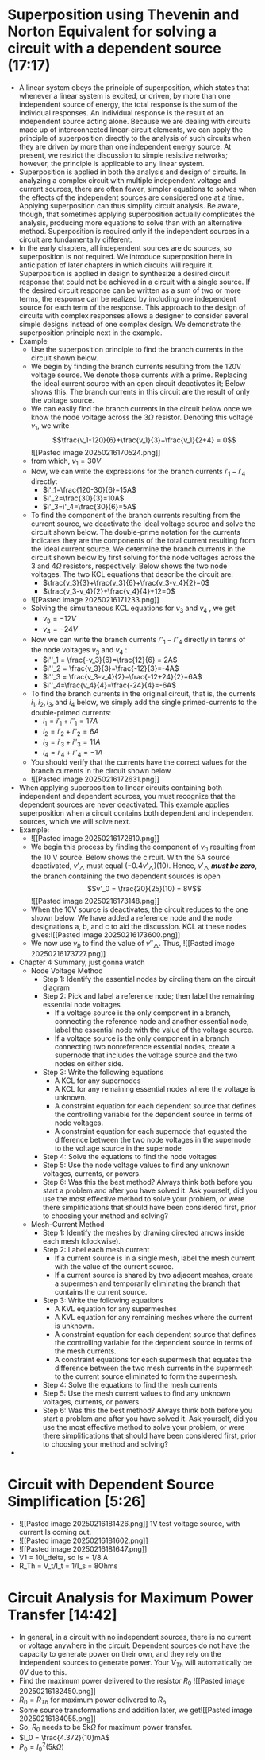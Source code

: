 # Superposition using Thevenin and Norton Equivalent for solving a circuit with a dependent source (17:17)
* A linear system obeys the principle of superposition, which states that whenever a linear system is excited, or driven, by more than one independent source of energy, the total response is the sum of the individual responses. An individual response is the result of an independent source acting alone. Because we are dealing with circuits made up of interconnected linear-circuit elements, we can apply the principle of superposition directly to the analysis of such circuits when they are driven by more than one independent energy source. At present, we restrict the discussion to simple resistive networks; however, the principle is applicable to any linear system. 
* Superposition is applied in both the analysis and design of circuits. In analyzing a complex circuit with multiple independent voltage and current sources, there are often fewer, simpler equations to solves when the effects of the independent sources are considered one at a time. Applying superposition can thus simplify circuit analysis. Be aware, though, that sometimes applying superposition actually complicates the analysis, producing more equations to solve than with an alternative method. Superposition is required only if the independent sources in a circuit are fundamentally different. 
* In the early chapters, all independent sources are dc sources, so superposition is not required. We introduce superposition here in anticipation of later chapters in which circuits will require it. Superposition is applied in design to synthesize a desired circuit response that could not be achieved in a circuit with a single source. If the desired circuit response can be written as a sum of two or more terms, the response can be realized by including one independent source for each term of the response. This approach to the design of circuits with complex responses allows a designer to consider several simple designs instead of one complex design. We demonstrate the superposition principle next in the example.
* Example
	* Use the superposition principle to find the branch currents in the circuit shown below. 
	* We begin by finding the branch currents resulting from the 120V voltage source. We denote those currents with a prime. Replacing the ideal current source with an open circuit deactivates it; Below shows this. The branch currents in this circuit are the result of only the voltage source. 
	* We can easily find the branch currents in the circuit below once we know the node voltage across the 3$\Omega$ resistor. Denoting this voltage $v_1$, we write $$\frac{v_1-120}{6}+\frac{v_1}{3}+\frac{v_1}{2+4} = 0$$![[Pasted image 20250216170524.png]]
	* from which,  $v_1 = 30V$
	* Now, we can write the expressions for the branch currents $i'_1-i'_4$ directly:
		* $i'_1=\frac{120-30}{6}=15A$
		* $i'_2=\frac{30}{3}=10A$
		* $i'_3=i'_4=\frac{30}{6}=5A$
	* To find  the component of the branch currents resulting from the current source, we deactivate the ideal voltage source and solve the circuit shown below. The double-prime notation for the currents indicates they are the components of the total current resulting from the ideal current source. We determine the branch currents in the circuit shown below by first solving for the node voltages across the 3 and 4$\Omega$ resistors, respectively. Below shows the two node voltages. The two KCL equations that describe the circuit are:
		* $\frac{v_3}{3}+\frac{v_3}{6}+\frac{v_3-v_4}{2}=0$
		* $\frac{v_3-v_4}{2}+\frac{v_4}{4}+12=0$
	* ![[Pasted image 20250216171233.png]]
	* Solving the simultaneous KCL equations for $v_3$ and $v_4$ , we get
		* $v_3 = -12V$
		* $v_4 = -24V$
	* Now we can write the branch currents $i''_1-i''_4$ directly in terms of the node voltages $v_3$ and $v_4$ :
		* $i''_1 = \frac{-v_3}{6}=\frac{12}{6} = 2A$
		* $i''_2 = \frac{v_3}{3}=\frac{-12}{3}=-4A$
		* $i''_3 = \frac{v_3-v_4}{2}=\frac{-12+24}{2}=6A$
		* $i''_4=\frac{v_4}{4}=\frac{-24}{4}=-6A$
	* To find the branch currents in the original circuit, that is, the currents $i_1, i_2, i_3, \text{and } i_4$ below, we simply add the single primed-currents to the double-primed currents:
		* $i_1=i'_1+i''_1=17A$
		* $i_2=i'_2+i''_2=6A$
		* $i_3=i'_3+i''_3=11A$
		* $i_4=i'_4+i''_4=-1A$
	* You should verify that the currents have the correct values for the branch currents in the circuit shown below
	* ![[Pasted image 20250216172631.png]]
* When applying superposition to linear circuits containing both independent and dependent sources, you must recognize that the dependent sources are never deactivated. This example applies superposition when a circuit contains both dependent and independent sources, which we will solve next. 
* Example:
	* ![[Pasted image 20250216172810.png]]
	* We begin this process by finding the component of $v_0$ resulting from the 10 V source. Below shows the circuit. With the 5A source deactivated, $v'_{\triangle}$ must equal ($-0.4v'_{\triangle}$)(10). Hence, $v'_{\triangle}$ ***must be zero***, the branch containing the two dependent sources is open $$v'_0 = \frac{20}{25}(10) = 8V$$![[Pasted image 20250216173148.png]]
	* When the 10V source is deactivates, the circuit reduces to the one shown below. We have added a reference node and the node designations a, b, and c to aid the discussion. KCL at these nodes gives:![[Pasted image 20250216173600.png]]
	* We now use $v_b$ to find the value of $v''_{\triangle}$. Thus, ![[Pasted image 20250216173727.png]]
* Chapter 4 Summary, just gonna watch
	* Node Voltage Method
		* Step 1: Identify the essential nodes by circling them on the circuit diagram
		* Step 2: Pick and label a reference node; then label the remaining essential node voltages
			* If a voltage source is the only component in a branch, connecting the reference node and another essential node, label the essential node with the value of the voltage source. 
			* If a voltage source is the only component in a branch connecting two nonreference essential nodes, create a supernode that includes the voltage source and the two nodes on either side.
		* Step 3: Write the following equations
			* A KCL for any supernodes
			* A KCL for any remaining essential nodes where the voltage is unknown. 
			* A constraint equation for each dependent source that defines the controlling variable for the dependent source in terms of node voltages. 
			* A constraint equation for each supernode that equated the difference between the two node voltages in the supernode to the voltage source in the supernode
		* Step 4: Solve the equations to find the node voltages
		* Step 5: Use the node voltage values to find any unknown voltages, currents, or powers. 
		* Step 6: Was this the best method? Always think both before you start a problem and after you have solved it. Ask yourself, did you use the most effective method to solve your problem, or were there simplifications that should have been considered first, prior to choosing your method and solving?
	* Mesh-Current Method
		* Step 1: Identify the meshes by drawing directed arrows inside each mesh (clockwise). 
		* Step 2: Label each mesh current
			* If a current source is in a single mesh, label the mesh current with the value of the current source.
			* If a current source is shared by two adjacent meshes, create a supermesh and temporarily eliminating the branch that contains the current source. 
		* Step 3: Write the following equations
			* A KVL equation for any supermeshes
			* A KVL equation for any remaining meshes where the current is unknown.
			* A constraint equation for each dependent source that defines the controlling variable for the dependent source in terms of the mesh currents.
			* A constraint equations for each supermesh that equates the difference between the two mesh currents in the supermesh to the current source eliminated to form the supermesh. 
		* Step 4: Solve the equations to find the mesh currents
		* Step 5: Use the mesh current values to find any unknown voltages, currents, or powers
		* Step 6: Was this the best method? Always think both before you start a problem and after you have solved it. Ask yourself, did you use the most effective method to solve your problem, or were there simplifications that should have been considered first, prior to choosing your method and solving?
* 
# Circuit with Dependent Source Simplification [5:26]
* ![[Pasted image 20250216181426.png]] 1V test voltage source, with current Is coming out. 
* ![[Pasted image 20250216181602.png]]
* ![[Pasted image 20250216181647.png]]
* V1 = 10i_delta, so Is = 1/8 A
* R_Th = V_t/I_t = 1/I_s = 8Ohms
# Circuit Analysis for Maximum Power Transfer [14:42]
* In general, in a circuit with no independent sources, there is no current or voltage anywhere in the circuit. Dependent sources do not have the capacity to generate power on their own, and they rely on the independent sources to generate power. Your $V_{Th}$ will automatically be 0V due to this.
* Find the maximum power delivered to the resistor $R_0$ ![[Pasted image 20250216182450.png]]
* $R_0 = R_{Th}$ for maximum power delivered to $R_o$
* Some source transformations and addition later, we get![[Pasted image 20250216184055.png]]
* So, $R_0$ needs to be 5k$\Omega$ for maximum power transfer. 
* $I_0 = \frac{4.372}{10}mA$
* $P_0=I_0^2(5k\Omega)$
